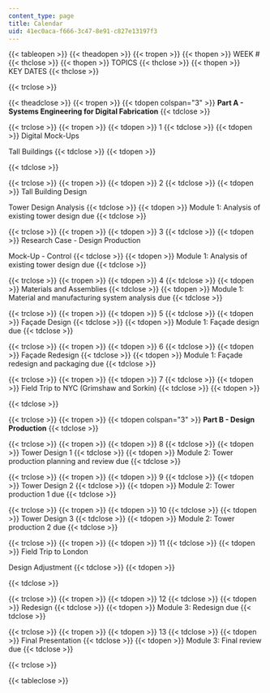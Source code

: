 ```yaml
---
content_type: page
title: Calendar
uid: 41ec0aca-f666-3c47-8e91-c827e13197f3
---
```


{{< tableopen >}}
{{< theadopen >}}
{{< tropen >}}
{{< thopen >}}
WEEK #
{{< thclose >}}
{{< thopen >}}
TOPICS
{{< thclose >}}
{{< thopen >}}
KEY DATES
{{< thclose >}}

{{< trclose >}}

{{< theadclose >}}
{{< tropen >}}
{{< tdopen colspan="3" >}}
**Part A - Systems Engineering for Digital Fabrication**
{{< tdclose >}}

{{< trclose >}}
{{< tropen >}}
{{< tdopen >}}
1
{{< tdclose >}}
{{< tdopen >}}
Digital Mock-Ups  
  
Tall Buildings
{{< tdclose >}}
{{< tdopen >}}

{{< tdclose >}}

{{< trclose >}}
{{< tropen >}}
{{< tdopen >}}
2
{{< tdclose >}}
{{< tdopen >}}
Tall Building Design  
  
Tower Design Analysis
{{< tdclose >}}
{{< tdopen >}}
Module 1: Analysis of existing tower design due
{{< tdclose >}}

{{< trclose >}}
{{< tropen >}}
{{< tdopen >}}
3
{{< tdclose >}}
{{< tdopen >}}
Research Case - Design Production  
  
Mock-Up - Control
{{< tdclose >}}
{{< tdopen >}}
Module 1: Analysis of existing tower design due
{{< tdclose >}}

{{< trclose >}}
{{< tropen >}}
{{< tdopen >}}
4
{{< tdclose >}}
{{< tdopen >}}
Materials and Assemblies
{{< tdclose >}}
{{< tdopen >}}
Module 1: Material and manufacturing system analysis due
{{< tdclose >}}

{{< trclose >}}
{{< tropen >}}
{{< tdopen >}}
5
{{< tdclose >}}
{{< tdopen >}}
Façade Design
{{< tdclose >}}
{{< tdopen >}}
Module 1: Façade design due
{{< tdclose >}}

{{< trclose >}}
{{< tropen >}}
{{< tdopen >}}
6
{{< tdclose >}}
{{< tdopen >}}
Façade Redesign
{{< tdclose >}}
{{< tdopen >}}
Module 1: Façade redesign and packaging due
{{< tdclose >}}

{{< trclose >}}
{{< tropen >}}
{{< tdopen >}}
7
{{< tdclose >}}
{{< tdopen >}}
Field Trip to NYC (Grimshaw and Sorkin)
{{< tdclose >}}
{{< tdopen >}}

{{< tdclose >}}

{{< trclose >}}
{{< tropen >}}
{{< tdopen colspan="3" >}}
**Part B - Design Production**
{{< tdclose >}}

{{< trclose >}}
{{< tropen >}}
{{< tdopen >}}
8
{{< tdclose >}}
{{< tdopen >}}
Tower Design 1
{{< tdclose >}}
{{< tdopen >}}
Module 2: Tower production planning and review due
{{< tdclose >}}

{{< trclose >}}
{{< tropen >}}
{{< tdopen >}}
9
{{< tdclose >}}
{{< tdopen >}}
Tower Design 2
{{< tdclose >}}
{{< tdopen >}}
Module 2: Tower production 1 due
{{< tdclose >}}

{{< trclose >}}
{{< tropen >}}
{{< tdopen >}}
10
{{< tdclose >}}
{{< tdopen >}}
Tower Design 3
{{< tdclose >}}
{{< tdopen >}}
Module 2: Tower production 2 due
{{< tdclose >}}

{{< trclose >}}
{{< tropen >}}
{{< tdopen >}}
11
{{< tdclose >}}
{{< tdopen >}}
Field Trip to London  
  
Design Adjustment
{{< tdclose >}}
{{< tdopen >}}

{{< tdclose >}}

{{< trclose >}}
{{< tropen >}}
{{< tdopen >}}
12
{{< tdclose >}}
{{< tdopen >}}
Redesign
{{< tdclose >}}
{{< tdopen >}}
Module 3: Redesign due
{{< tdclose >}}

{{< trclose >}}
{{< tropen >}}
{{< tdopen >}}
13
{{< tdclose >}}
{{< tdopen >}}
Final Presentation
{{< tdclose >}}
{{< tdopen >}}
Module 3: Final review due
{{< tdclose >}}

{{< trclose >}}

{{< tableclose >}}